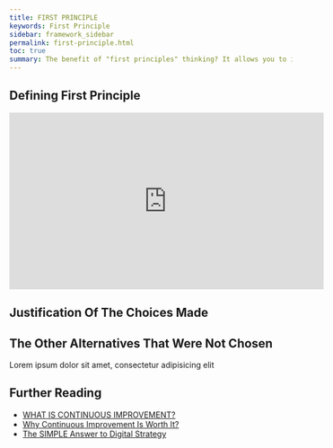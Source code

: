 ```yaml
---
title: FIRST PRINCIPLE
keywords: First Principle
sidebar: framework_sidebar
permalink: first-principle.html
toc: true
summary: The benefit of "first principles" thinking? It allows you to innovate in clear leaps, rather than building small improvements onto something that already exists.
---
```


## Defining First Principle
<iframe width="560" height="315" src="https://www.youtube.com/embed/NV3sBlRgzTI" frameborder="0" allowfullscreen></iframe>

## Justification Of The Choices Made


## The Other Alternatives That Were Not Chosen
Lorem ipsum dolor sit amet, consectetur adipisicing elit

## Further Reading
* [WHAT IS CONTINUOUS IMPROVEMENT?](https://leankit.com/learn/kanban/continuous-improvement/)
* [Why Continuous Improvement Is Worth It?](https://www.petrikainulainen.net/software-development/processes/why-continuous-improvement-is-worth-it/)
* [The SIMPLE Answer to Digital Strategy](https://www.thoughtworks.com/insights/blog/simple-answer-digital-strategy)
